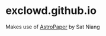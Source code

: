 # exclowd.github.io

Makes use of [AstroPaper](https://github.com/satnaing/astro-paper) by Sat Niang
